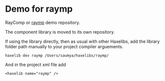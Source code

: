 Demo for raymp
==========================
RayComp or [raymp][1] demo repository.          

The component library is moved to its own repository.

If using the library directly, then as usual with other Haxelibs, add the library folder path manually to your project compiler arguements.
```
haxelib dev raymp /Users/saumya/haxelibs/raymp/
```
And in the project xml file add
```
<haxelib name="raymp" />
```











[1]: https://github.com/saumya/raymp
